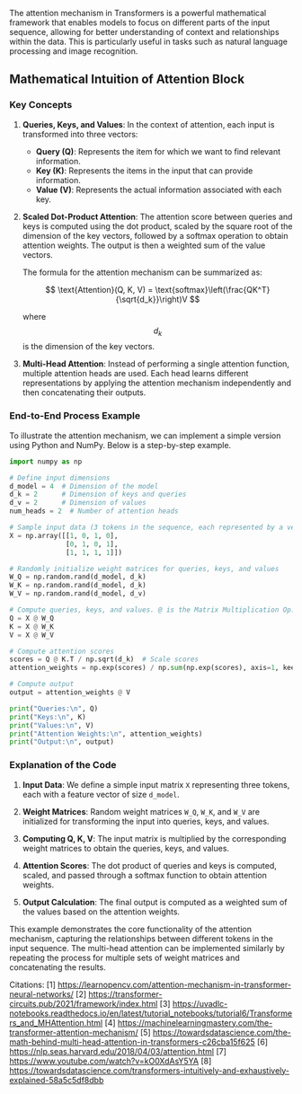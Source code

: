 The attention mechanism in Transformers is a powerful mathematical framework that enables models to focus on different parts of the input sequence, allowing for better understanding of context and relationships within the data. This is particularly useful in tasks such as natural language processing and image recognition.

## Mathematical Intuition of Attention Block

### Key Concepts

1. **Queries, Keys, and Values**: In the context of attention, each input is transformed into three vectors:
   - **Query (Q)**: Represents the item for which we want to find relevant information.
   - **Key (K)**: Represents the items in the input that can provide information.
   - **Value (V)**: Represents the actual information associated with each key.

2. **Scaled Dot-Product Attention**: The attention score between queries and keys is computed using the dot product, scaled by the square root of the dimension of the key vectors, followed by a softmax operation to obtain attention weights. The output is then a weighted sum of the value vectors.

   The formula for the attention mechanism can be summarized as:

   $$
   \text{Attention}(Q, K, V) = \text{softmax}\left(\frac{QK^T}{\sqrt{d_k}}\right)V
   $$

   where $$d_k$$ is the dimension of the key vectors.

3. **Multi-Head Attention**: Instead of performing a single attention function, multiple attention heads are used. Each head learns different representations by applying the attention mechanism independently and then concatenating their outputs.

### End-to-End Process Example

To illustrate the attention mechanism, we can implement a simple version using Python and NumPy. Below is a step-by-step example.

```python
import numpy as np

# Define input dimensions
d_model = 4  # Dimension of the model
d_k = 2      # Dimension of keys and queries
d_v = 2      # Dimension of values
num_heads = 2  # Number of attention heads

# Sample input data (3 tokens in the sequence, each represented by a vector of size d_model)
X = np.array([[1, 0, 1, 0],
              [0, 1, 0, 1],
              [1, 1, 1, 1]])

# Randomly initialize weight matrices for queries, keys, and values
W_Q = np.random.rand(d_model, d_k)
W_K = np.random.rand(d_model, d_k)
W_V = np.random.rand(d_model, d_v)

# Compute queries, keys, and values. @ is the Matrix Multiplication Op.
Q = X @ W_Q
K = X @ W_K
V = X @ W_V

# Compute attention scores
scores = Q @ K.T / np.sqrt(d_k)  # Scale scores
attention_weights = np.exp(scores) / np.sum(np.exp(scores), axis=1, keepdims=True)  # Softmax

# Compute output
output = attention_weights @ V

print("Queries:\n", Q)
print("Keys:\n", K)
print("Values:\n", V)
print("Attention Weights:\n", attention_weights)
print("Output:\n", output)
```

### Explanation of the Code

1. **Input Data**: We define a simple input matrix `X` representing three tokens, each with a feature vector of size `d_model`.

2. **Weight Matrices**: Random weight matrices `W_Q`, `W_K`, and `W_V` are initialized for transforming the input into queries, keys, and values.

3. **Computing Q, K, V**: The input matrix is multiplied by the corresponding weight matrices to obtain the queries, keys, and values.

4. **Attention Scores**: The dot product of queries and keys is computed, scaled, and passed through a softmax function to obtain attention weights.

5. **Output Calculation**: The final output is computed as a weighted sum of the values based on the attention weights.

This example demonstrates the core functionality of the attention mechanism, capturing the relationships between different tokens in the input sequence. The multi-head attention can be implemented similarly by repeating the process for multiple sets of weight matrices and concatenating the results.

Citations:
[1] https://learnopencv.com/attention-mechanism-in-transformer-neural-networks/
[2] https://transformer-circuits.pub/2021/framework/index.html
[3] https://uvadlc-notebooks.readthedocs.io/en/latest/tutorial_notebooks/tutorial6/Transformers_and_MHAttention.html
[4] https://machinelearningmastery.com/the-transformer-attention-mechanism/
[5] https://towardsdatascience.com/the-math-behind-multi-head-attention-in-transformers-c26cba15f625
[6] https://nlp.seas.harvard.edu/2018/04/03/attention.html
[7] https://www.youtube.com/watch?v=kO0XdAsY5YA
[8] https://towardsdatascience.com/transformers-intuitively-and-exhaustively-explained-58a5c5df8dbb

